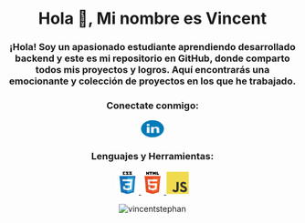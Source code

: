 <h1 align="center">Hola 👋, Mi nombre es Vincent</h1>
<h3 align="center">¡Hola! Soy un apasionado estudiante aprendiendo desarrollado backend y este es mi repositorio en GitHub, donde comparto todos mis proyectos y logros. Aquí encontrarás una emocionante y colección de proyectos en los que he trabajado.</h3>

<h3 align="center">Conectate conmigo:</h3>
<p align="center">
<a href="https://www.linkedin.com/in/vincentstephandev/" target="blank"><img align="center" src="linkedin_icon-icons.com_65929.svg" alt="vincentstephandev" height="30" width="40" /></a> 
</p>

<h3 align="center">Lenguajes y Herramientas:</h3>
<p align="center"> <a href="https://www.w3schools.com/css/" target="_blank" rel="noreferrer"> <img src="https://raw.githubusercontent.com/devicons/devicon/master/icons/css3/css3-original-wordmark.svg" alt="css3" width="40" height="40"/> </a> <a href="https://www.w3.org/html/" target="_blank" rel="noreferrer"> <img src="https://raw.githubusercontent.com/devicons/devicon/master/icons/html5/html5-original-wordmark.svg" alt="html5" width="40" height="40"/> </a> <a href="https://developer.mozilla.org/en-US/docs/Web/JavaScript" target="_blank" rel="noreferrer"> <img src="https://raw.githubusercontent.com/devicons/devicon/master/icons/javascript/javascript-original.svg" alt="javascript" width="40" height="40"/> </a> </p>

<p align="center"> <img src="https://github-readme-stats.vercel.app/api/top-langs?username=vincentstephan&show_icons=true&locale=en&layout=compact" alt="vincentstephan" /></p>

